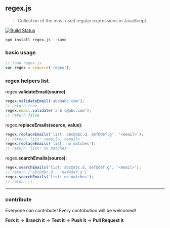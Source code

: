 ## regex.js

> Collection of the most used regular expressions in JavaScript.

[![Build Status](https://travis-ci.org/evandroeisinger/regex.js.svg?branch=master)](https://travis-ci.org/evandroeisinger/regex.js)

```shell
npm install regex.js --save
```

### basic usage
```javascript
// load regex.js
var regex = require('regex');

```

### regex helpers list
regex.**validateEmail(source)**:
```javascript
regex.validateEmail('abc@abc.com');
// return true
regex.email.validate('a b c@abc.com');
// return false

```

regex.**replaceEmails(source, value)**:
```javascript
regex.replaceEmails('list: abc@abc.d, def@def.g', '<email>');
// return 'list: <email>, <email>'
regex.replaceEmails('list: no matches');
// return 'list: no matches'

```

regex.**searchEmails(source)**:

```javascript
regex.searchEmails('list: abc@abc.d, def@def.g', '<email>');
// return ['abc@abc.d', 'def@def.g']
regex.searchEmails('list: no matches');
// return []

```

---
### contribute
Everyone can contribute! Every contribution will be welcomed!

**Fork it** -> **Branch it** -> **Test it** -> **Push it** -> **Pull Request it**
